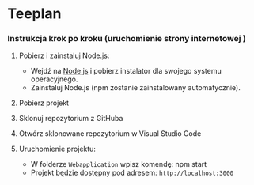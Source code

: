 # Teeplan

### Instrukcja krok po kroku (uruchomienie strony internetowej )

1. Pobierz i zainstaluj Node.js:
   - Wejdź na [Node.js](https://nodejs.org/) i pobierz instalator dla swojego systemu operacyjnego.
   - Zainstaluj Node.js (npm zostanie zainstalowany automatycznie).

2. Pobierz projekt

3. Sklonuj repozytorium z GitHuba

4. Otwórz sklonowane repozytorium w Visual Studio Code

5. Uruchomienie projektu:
   - W folderze `Webapplication` wpisz komendę:  npm start
   - Projekt będzie dostępny pod adresem:
     `http://localhost:3000`